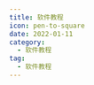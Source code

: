 ```yaml
---
title: 软件教程
icon: pen-to-square
date: 2022-01-11
category:
  - 软件教程
tag:
  - 软件教程
---
```


<AutoCatalog />